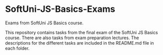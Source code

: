 # SoftUni-JS-Basics-Exams
Exams from SoftUni JS Basics course.

This repository contains tasks from the final exam of the SoftUni JS Basics course.
There are also tasks from exam preparation lectures.
The descriptions for the different tasks are included in the README.md file in each folder.
